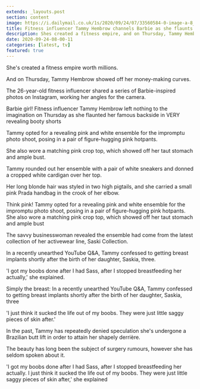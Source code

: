 ```yaml
---
extends: _layouts.post
section: content
image: https://i.dailymail.co.uk/1s/2020/09/24/07/33560584-0-image-a-8_1600929976312.jpg 
title: Fitness influencer Tammy Hembrow channels Barbie as she flaunts her famous curves 
description: Shes created a fitness empire, and on Thursday, Tammy Hembrow showed off her money-making curves. The 26-year-old fitness influencer shared a series of Barbie-inspired photos on Instagram. 
date: 2020-09-24-08-00-11 
categories: [latest, tv] 
featured: true 
--- 
```

She's created a fitness empire worth millions. 

And on Thursday, Tammy Hembrow showed off her money-making curves.

The 26-year-old fitness influencer shared a series of Barbie-inspired photos on Instagram, working her angles for the camera. 

Barbie girl! Fitness influencer Tammy Hembrow left nothing to the imagination on Thursday as she flaunted her famous backside in VERY revealing booty shorts 

Tammy opted for a revealing pink and white ensemble for the impromptu photo shoot, posing in a pair of figure-hugging pink hotpants. 

She also wore a matching pink crop top, which showed off her taut stomach and ample bust.

Tammy rounded out her ensemble with a pair of white sneakers and donned a cropped white cardigan over her top.

Her long blonde hair was styled in two high pigtails, and she carried a small pink Prada handbag in the crook of her elbow.

Think pink! Tammy opted for a revealing pink and white ensemble for the impromptu photo shoot, posing in a pair of figure-hugging pink hotpants. She also wore a matching pink crop top, which showed off her taut stomach and ample bust 

The savvy businesswoman revealed the ensemble had come from the latest collection of her activewear line, Saski Collection.

In a recently unearthed YouTube Q&A, Tammy confessed to getting breast implants shortly after the birth of her daughter, Saskia, three.

'I got my boobs done after I had Sass, after I stopped breastfeeding her actually,' she explained.

Simply the breast: In a recently unearthed YouTube Q&A, Tammy confessed to getting breast implants shortly after the birth of her daughter, Saskia, three

'I just think it sucked the life out of my boobs. They were just little saggy pieces of skin after.'   

In the past, Tammy has repeatedly denied speculation she's undergone a Brazilian butt lift in order to attain her shapely derrière. 

The beauty has long been the subject of surgery rumours, however she has seldom spoken about it. 

'I got my boobs done after I had Sass, after I stopped breastfeeding her actually. I just think it sucked the life out of my boobs. They were just little saggy pieces of skin after,' she explained

